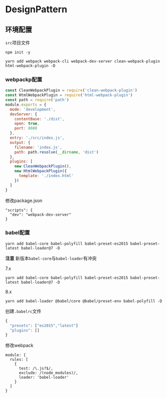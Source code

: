 # DesignPattern

## 环境配置

`src`项目文件

```
npm init -y

yarn add webpack webpack-cli webpack-dev-server clean-webpack-plugin html-webpack-plugin -D
```

### webpackp配置

```javascript
const CleanWebpackPlugin = require('clean-webpack-plugin')
const HtmlWebpackPlugin = require('html-webpack-plugin')
const path = require('path')
module.exports = {
  mode: 'development',
  devServer: {
    contentBase: './dist',
    open: true,
    port: 8080
  },
  entry: './src/index.js',
  output: {
    filename: 'index.js',
    path: path.resolve(__dirname, 'dist')
  },
  plugins: [
    new CleanWebpackPlugin(),
    new HtmlWebpackPlugin({
      template: './index.html'
    })
  ]
}
```

修改package.json
```
"scripts": {
  "dev": "webpack-dev-server"
}
```

### babel配置

```
yarn add babel-core babel-polyfill babel-preset-es2015 babel-preset-latest babel-loader@7 -D
```

**注意**
新版本`babel-core`与`babel-loader`有冲突

7.x
```
yarn add babel-core babel-polyfill babel-preset-es2015 babel-preset-latest babel-loader@7 -D
```

8.x
```
yarn add babel-loader @babel/core @babel/preset-env babel-polyfill -D
```


创建`.babelrc`文件

```javascript
{
  "presets": ["es2015","latest"]
  "plugins": []
}
```

修改webpack
```
module: {
  rules: [
    {
      test: /\.js?$/,
      exclude: /(node_modules)/,
      loader: 'babel-loader'
    }
  ]
}
```